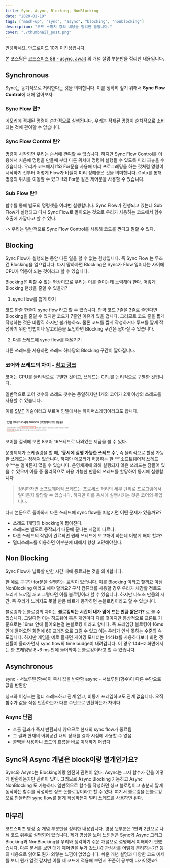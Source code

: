 ```yaml
---
title: Sync, Async, Blocking, NonBlocking
date: "2020-01-19"
tags: ["mash-up", "sync", "async", "blocking", "nonblocking"]
description: "코드 스피치 강의 내용을 정리한 글입니다."
cover: "./thumbnail_post.png"
---
```


안녕하세요. 안드로이드 10기 이진성입니다.

본 포스팅은 [코드스피츠 88 - async, await](https://www.youtube.com/watch?v=H_Hb9IF7sfc) 의 개념 설명 부분만을 정리한 내용입니다. 

## Synchronous

Sync는 동기적으로 처리한다는 것을 의미합니다. 이를 정확히 짚기 위해서 **Sync Flow Control**에 대해 알아보자.

### Sync Flow 란?

메모리에 적재된 명령이 순차적으로 실행됩니다. 우리는 적재된 명령이 순차적으로 소비되는 것에 관여할 수 없습니다.

### Sync Flow Control 란?

명령이 시작되면 우리는 순서에 관여할 수 없습니다. 하지만 Sync Flow Control를 이용해서 처음에 명령을 만들때 부터 다른 위치에 명령이 실행될 수 있도록 미리 짜놓을 수 있습니다. 우리가 코드에서 If와 For문을 사용해 미리 프로그래밍을 하는 것처럼 명령이 시작하기 전부터 어떻게 Flow가 바뀔지 미리 정해놓은 것을 의미합니다. Goto를 통해 명령의 위치를 이동할 수 있고 If와 For문 같은 제어문을 사용할 수 있습니다.

### Sub Flow 란?

함수를 통해 별도의 명령셋을 여러번 실행합니다. Sync Flow가 진행되고 있는데 Sub Flow가 실행되고 다시 Sync Flow로 돌아오는 것으로 우리가 사용하는 코드에서 함수 호출에 가깝다고 할 수 있다. 

-> 우리는 일반적으로 Sync Flow Control를 사용해  코드를 짠다고 말할 수 있다.



## Blocking

Sync Flow가 실행되는 동안 다른 일을 할 수 없는 현상입니다. 즉 Sync Flow 는 무조건 Blocking을 일으킵니다. 다시 말하자면 Blocking은 Sync가 Flow 일어나는 사이에 CPU가 먹통이 되는 것이라고 할 수 있습니다.

Blocking은 피할 수 없는 현상이므로 우리는 이를 줄이는데 노력해야 한다. 어떻게 Blocking 현상을 줄일 수 있을까?

1. sync flow를 짧게 하기 

코드 한줄 한줄이 sync flow 라고 할 수 있습니다. 만약 코드 7줄을 3줄로 줄인다면 Blocking을 줄일 수 있지만 코드가 7줄인 이유가 있을 겁니다. 그러므로 코드 줄을 짧게 작성하는 것은 바람직 하지만 불가능하죠. 물론 코드를 짧게 작성하거나 루프를 짧게 작성하기 위한 방법이나 알고리즘을 도입하면 Blocking 구간은 짧아질 수 있습니다.

2. 다른 쓰레드에 sync flow를 떠넘기기 

다른 쓰레드를 사용하면 쓰레드 하나당의 Blocking 구간이 짧아집니다.

### 코어와 쓰레드의 차이 - [참고 링크](https://the-boxer.tistory.com/24)

 코어는 CPU를 물리적으로 구별한 것이고, 쓰레드는 CPU를 논리적으로 구별한 것입니다.

일반적으로 코어 갯수와 쓰레드 갯수는 동일하지만 1개의 코어가 2개 이상의 쓰레드를 사용할 수 있습니다.

이를 [SMT](https://en.wikipedia.org/wiki/Simultaneous_multithreading) 기술이라고 부르며 인텔에서는 하이퍼스레딩이라고도 합니다.

<img src="./core.png" width="200">
      
코어를 검색해 보면 8코어 16쓰레드로 나와있는 제품을 볼 수 있다.

운영체제가 스케쥴링을 할 때, **'동시에 실행 가능한 쓰레드 수'**, 즉 물리적으로 할당 가능한 쓰레드는 정해져 있습니다. 하지만 메모리가 허용하는 한 **'소프트웨어적 쓰레드 수'**는 얼마든지 많을 수 있습니다. 운영체제에 의해 실행되지 않은 쓰레드는 잠들어 있을 수 있으며 이들 중 물리적으로 허용 가능한 만큼의 쓰레드를 할당하여 동시에 실행합니다

> 정리하자면 소프트웨어적 쓰레드는 프로세스 처리의 세부 단위로 프로그램에서 얼마든지 할당할 수 있습니다. 하지만 이를 동시에 실행시키는 것은 코어의 몫입니다.

다시 본문으로 돌아와서 다른 쓰레드에 sync flow를 떠넘기면 어떤 문제가 있을까요?

- 쓰레드 1개당의 blocking이 짧아진다.
- 쓰레드는 별도로 동작되기 때문에 끝나는 시점이 다르다. 
- 다른 쓰레드의 작업이 완료되면 원래 쓰레드에 보고해야 하는데 어떻게 해야 할까?
- 멀티쓰레드를 이용하면 이부분에 대해서 항상 고민해야한다.

## Non Blocking

Sync Flow가 납득할 만한 시간 내에 종료되는 것을 의미합니다. 

한 예로 구구단 for문을 실행하는 로직이 있습니다. 이를 Blocking 이라고 할까요 아님 NonBlocking 이라고 해야 할까요? 구식 컴퓨터를 사용할 경우 우리가 체감할 정로도 느리게 느껴질 꺼고 그렇다면 이를 블로킹이라 할 수 있습니다. 하지만 나노초 만큼의 시간, 즉 우리가 느끼지도 못할 만큼 빠르게 동작하면 논블로킹이라고 할 수 있습니다.

블로킹과 논블로킹의 차이는 **블로킹되는 시간이 내가 맘에 드는 만큼 짧은가?** 로 볼 수 있습니다. 그렇다면 이는 하드웨어 혹은 개인마다 다를 것이지만 통상적으로 프론트 기준으로는 16ms 안에 들어오는걸 논블로킹 이라고 합니다. 즉 프레임당 블로킹이 16ms 안에 들어오면 화면에 60 프레임으로 그릴 수 있고 이는 우리가 인식 못하는 수준의 속도입니다. 하지만 게임을 예로 들자면 게이밍 모니터는 144Hz를 사용하다보니 화면 갱신률이 올라가면서 sync flow의 time budge이 내려갑니다. 이 경우 144Hz 화면에서는 한 프레임당 8~6 ms 안에 들어와야 논블로킹이라고 할 수 있습니다.

## Asynchronous

sync - 서브루틴(함수)이 즉시 값을 반환함
async - 서브루틴(함수)이 다른 수단으로 값을 반환함 

싱크와 어싱크는 멀티 스레드하고 관계 없고, 비동기 프레임하고도 관계 없습니다. 오직 함수가 값을 직접 반환하는가 다른 수단으로 반환하는가 차이다.

### Async 단점

- 호출 결과가 즉시 반환되지 않으므로 현재의 sync flow가 종료됨
- 그 결과 현재의 어휘공간 내의 상태를 결과 시점에 사용할 수 없음
- 콜백을 사용하니 코드의 흐름을 바로 이해하기 어렵다
 
## Sync와 Async 개념은 block이랑 별개인가요?

Sync와 Async는 Blocking이랑 완전히 관련이 없다. Async는 그저 함수가 값을 어떻게 반환하는가만 관련이 있다. 그러므로 Async Blocking 가능하고 Async NonBlocking 도 가능하다. 일반적으로 함수를 작성하면 싱크 블로킹이고 충분히 짧게 동작하는 함수를 작성하면 싱크 논블로킹이라고 할 수 있다. 여기서 블로킹을 논블로킹으로 만들러면 sync flow를 짧게 작성하든지 멀티 쓰레드를 사용하면 된다.

## 마무리

코드스피츠 영상 중 개념 부분만을 정리한 내용입니다. 영상 뒷부분은 1편과 2편으로 나눠 코드 위주로 설명되어 있습니다. 제가 영상을 보며 느낀점은 Sync와 Async 그리고 Blocking과 NonBlocking을 우리와 생각하기 쉬운 개념으로 설명해서 이해하기 편했습니다. 다른 문서를 보면 대게 제어권을 누가 갔느냐? 관심사를 어떻게 분리하는가? 등의 내용으로 읽어도 뭔가 와닿는 느낌이 없었습니다. 쉬운 개념 설명과 다양한 코드 예제를 보니 뭔가 알것 같지만 이를 제 코드에 적용해 보면서 꾸준히 공부해 나가야겠죠?